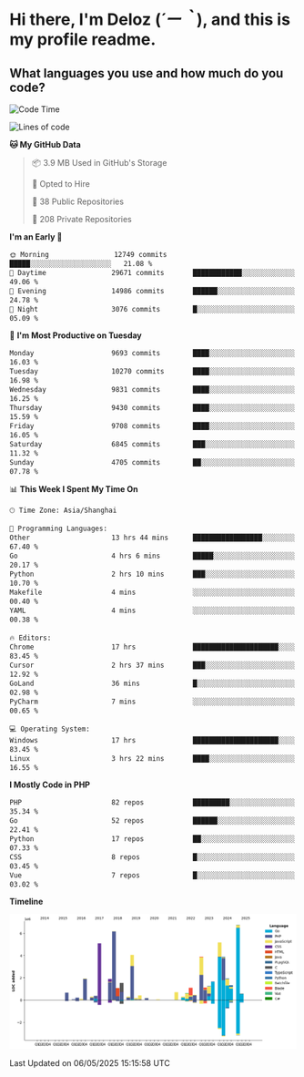 # **Hi there, I'm Deloz (*´ー｀*), and this is my profile readme.**

## **What languages you use and how much do you code?**

<!--START_SECTION:waka-->
![Code Time](http://img.shields.io/badge/Code%20Time-6%2C281%20hrs%2030%20mins-blue)

![Lines of code](https://img.shields.io/badge/From%20Hello%20World%20I%27ve%20Written-55.1%20million%20lines%20of%20code-blue)

**🐱 My GitHub Data** 

> 📦 3.9 MB Used in GitHub's Storage 
 > 
> 💼 Opted to Hire
 > 
> 📜 38 Public Repositories 
 > 
> 🔑 208 Private Repositories 
 > 
**I'm an Early 🐤** 

```text
🌞 Morning                12749 commits       █████░░░░░░░░░░░░░░░░░░░░   21.08 % 
🌆 Daytime                29671 commits       ████████████░░░░░░░░░░░░░   49.06 % 
🌃 Evening                14986 commits       ██████░░░░░░░░░░░░░░░░░░░   24.78 % 
🌙 Night                  3076 commits        █░░░░░░░░░░░░░░░░░░░░░░░░   05.09 % 
```
📅 **I'm Most Productive on Tuesday** 

```text
Monday                   9693 commits        ████░░░░░░░░░░░░░░░░░░░░░   16.03 % 
Tuesday                  10270 commits       ████░░░░░░░░░░░░░░░░░░░░░   16.98 % 
Wednesday                9831 commits        ████░░░░░░░░░░░░░░░░░░░░░   16.25 % 
Thursday                 9430 commits        ████░░░░░░░░░░░░░░░░░░░░░   15.59 % 
Friday                   9708 commits        ████░░░░░░░░░░░░░░░░░░░░░   16.05 % 
Saturday                 6845 commits        ███░░░░░░░░░░░░░░░░░░░░░░   11.32 % 
Sunday                   4705 commits        ██░░░░░░░░░░░░░░░░░░░░░░░   07.78 % 
```


📊 **This Week I Spent My Time On** 

```text
🕑︎ Time Zone: Asia/Shanghai

💬 Programming Languages: 
Other                    13 hrs 44 mins      █████████████████░░░░░░░░   67.40 % 
Go                       4 hrs 6 mins        █████░░░░░░░░░░░░░░░░░░░░   20.17 % 
Python                   2 hrs 10 mins       ███░░░░░░░░░░░░░░░░░░░░░░   10.70 % 
Makefile                 4 mins              ░░░░░░░░░░░░░░░░░░░░░░░░░   00.40 % 
YAML                     4 mins              ░░░░░░░░░░░░░░░░░░░░░░░░░   00.38 % 

🔥 Editors: 
Chrome                   17 hrs              █████████████████████░░░░   83.45 % 
Cursor                   2 hrs 37 mins       ███░░░░░░░░░░░░░░░░░░░░░░   12.92 % 
GoLand                   36 mins             █░░░░░░░░░░░░░░░░░░░░░░░░   02.98 % 
PyCharm                  7 mins              ░░░░░░░░░░░░░░░░░░░░░░░░░   00.65 % 

💻 Operating System: 
Windows                  17 hrs              █████████████████████░░░░   83.45 % 
Linux                    3 hrs 22 mins       ████░░░░░░░░░░░░░░░░░░░░░   16.55 % 
```

**I Mostly Code in PHP** 

```text
PHP                      82 repos            █████████░░░░░░░░░░░░░░░░   35.34 % 
Go                       52 repos            ██████░░░░░░░░░░░░░░░░░░░   22.41 % 
Python                   17 repos            ██░░░░░░░░░░░░░░░░░░░░░░░   07.33 % 
CSS                      8 repos             █░░░░░░░░░░░░░░░░░░░░░░░░   03.45 % 
Vue                      7 repos             █░░░░░░░░░░░░░░░░░░░░░░░░   03.02 % 
```



**Timeline**

![Lines of Code chart](https://raw.githubusercontent.com/deloz/deloz/main/assets/bar_graph.png)


 Last Updated on 06/05/2025 15:15:58 UTC
<!--END_SECTION:waka-->
